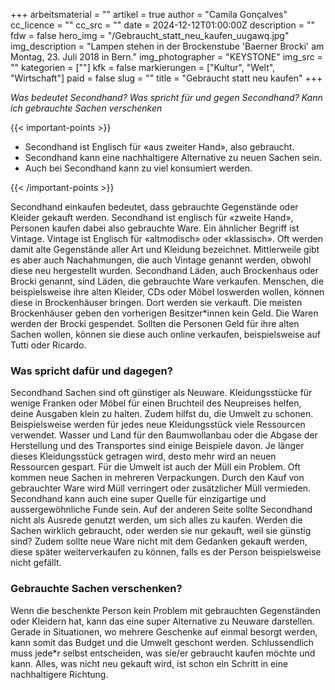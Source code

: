 +++
arbeitsmaterial = ""
artikel = true
author = "Camila Gonçalves"
cc_licence = ""
cc_src = ""
date = 2024-12-12T01:00:00Z
description = ""
fdw = false
hero_img = "/Gebraucht_statt_neu_kaufen_uugawq.jpg"
img_description = "Lampen stehen in der Brockenstube 'Baerner Brocki' am Montag, 23. Juli 2018 in Bern."
img_photographer = "KEYSTONE"
img_src = ""
kategorien = [""]
kfk = false
markierungen = ["Kultur", "Welt", "Wirtschaft"]
paid = false
slug = ""
title = "Gebraucht statt neu kaufen"
+++

_Was bedeutet Secondhand? Was spricht für und gegen Secondhand? Kann ich gebrauchte Sachen verschenken_

{{< important-points >}}

<ul>

<li>Secondhand ist Englisch für «aus zweiter Hand», also gebraucht.</li>

<li>Secondhand kann eine nachhaltigere Alternative zu neuen Sachen sein.</li>

<li>Auch bei Secondhand kann zu viel konsumiert werden.</li>

</ul>

{{< /important-points >}}

Secondhand einkaufen bedeutet, dass gebrauchte Gegenstände oder Kleider gekauft werden. Secondhand ist englisch für «zweite Hand», Personen kaufen dabei also gebrauchte Ware. Ein ähnlicher Begriff ist Vintage. Vintage ist Englisch für «altmodisch» oder «klassisch». Oft werden damit alte Gegenstände aller Art und Kleidung bezeichnet. Mittlerweile gibt es aber auch Nachahmungen, die auch Vintage genannt werden, obwohl diese neu hergestellt wurden.
Secondhand Läden, auch Brockenhaus oder Brocki genannt, sind Läden, die gebrauchte Ware verkaufen. Menschen, die beispielsweise ihre alten Kleider, CDs oder Möbel loswerden wollen, können diese in Brockenhäuser bringen. Dort werden sie verkauft. Die meisten Brockenhäuser geben den vorherigen Besitzer*innen kein Geld. Die Waren werden der Brocki gespendet. Sollten die Personen Geld für ihre alten Sachen wollen, können sie diese auch online verkaufen, beispielsweise auf Tutti oder Ricardo.

### Was spricht dafür und dagegen?

Secondhand Sachen sind oft günstiger als Neuware. Kleidungsstücke für wenige Franken oder Möbel für einen Bruchteil des Neupreises helfen, deine Ausgaben klein zu halten. Zudem hilfst du, die Umwelt zu schonen. Beispielsweise werden für jedes neue Kleidungsstück viele Ressourcen verwendet. Wasser und Land für den Baumwollanbau oder die Abgase der Herstellung und des Transportes sind einige Beispiele davon. Je länger dieses Kleidungsstück getragen wird, desto mehr wird an neuen Ressourcen gespart. Für die Umwelt ist auch der Müll ein Problem. Oft kommen neue Sachen in mehreren Verpackungen. Durch den Kauf von gebrauchter Ware wird Müll verringert oder zusätzlicher Müll vermieden. Secondhand kann auch eine super Quelle für einzigartige und aussergewöhnliche Funde sein.
Auf der anderen Seite sollte Secondhand nicht als Ausrede genutzt werden, um sich alles zu kaufen. Werden die Sachen wirklich gebraucht, oder werden sie nur gekauft, weil sie günstig sind? Zudem sollte neue Ware nicht mit dem Gedanken gekauft werden, diese später weiterverkaufen zu können, falls es der Person beispielsweise nicht gefällt.

### Gebrauchte Sachen verschenken?

Wenn die beschenkte Person kein Problem mit gebrauchten Gegenständen oder Kleidern hat, kann das eine super Alternative zu Neuware darstellen. Gerade in Situationen, wo mehrere Geschenke auf einmal besorgt werden, kann somit das Budget und die Umwelt geschont werden.
Schlussendlich muss jede*r selbst entscheiden, was sie/er gebraucht kaufen möchte und kann. Alles, was nicht neu gekauft wird, ist schon ein Schritt in eine nachhaltigere Richtung.
